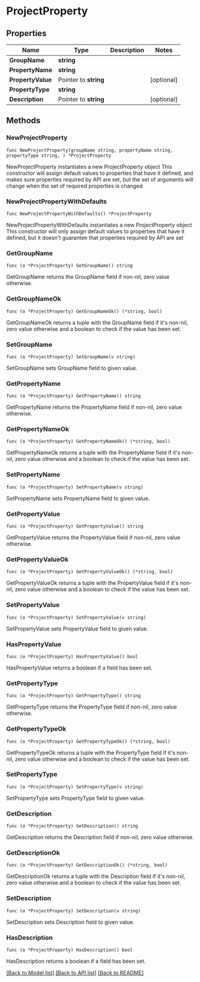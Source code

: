 # ProjectProperty

## Properties

Name | Type | Description | Notes
------------ | ------------- | ------------- | -------------
**GroupName** | **string** |  | 
**PropertyName** | **string** |  | 
**PropertyValue** | Pointer to **string** |  | [optional] 
**PropertyType** | **string** |  | 
**Description** | Pointer to **string** |  | [optional] 

## Methods

### NewProjectProperty

`func NewProjectProperty(groupName string, propertyName string, propertyType string, ) *ProjectProperty`

NewProjectProperty instantiates a new ProjectProperty object
This constructor will assign default values to properties that have it defined,
and makes sure properties required by API are set, but the set of arguments
will change when the set of required properties is changed

### NewProjectPropertyWithDefaults

`func NewProjectPropertyWithDefaults() *ProjectProperty`

NewProjectPropertyWithDefaults instantiates a new ProjectProperty object
This constructor will only assign default values to properties that have it defined,
but it doesn't guarantee that properties required by API are set

### GetGroupName

`func (o *ProjectProperty) GetGroupName() string`

GetGroupName returns the GroupName field if non-nil, zero value otherwise.

### GetGroupNameOk

`func (o *ProjectProperty) GetGroupNameOk() (*string, bool)`

GetGroupNameOk returns a tuple with the GroupName field if it's non-nil, zero value otherwise
and a boolean to check if the value has been set.

### SetGroupName

`func (o *ProjectProperty) SetGroupName(v string)`

SetGroupName sets GroupName field to given value.


### GetPropertyName

`func (o *ProjectProperty) GetPropertyName() string`

GetPropertyName returns the PropertyName field if non-nil, zero value otherwise.

### GetPropertyNameOk

`func (o *ProjectProperty) GetPropertyNameOk() (*string, bool)`

GetPropertyNameOk returns a tuple with the PropertyName field if it's non-nil, zero value otherwise
and a boolean to check if the value has been set.

### SetPropertyName

`func (o *ProjectProperty) SetPropertyName(v string)`

SetPropertyName sets PropertyName field to given value.


### GetPropertyValue

`func (o *ProjectProperty) GetPropertyValue() string`

GetPropertyValue returns the PropertyValue field if non-nil, zero value otherwise.

### GetPropertyValueOk

`func (o *ProjectProperty) GetPropertyValueOk() (*string, bool)`

GetPropertyValueOk returns a tuple with the PropertyValue field if it's non-nil, zero value otherwise
and a boolean to check if the value has been set.

### SetPropertyValue

`func (o *ProjectProperty) SetPropertyValue(v string)`

SetPropertyValue sets PropertyValue field to given value.

### HasPropertyValue

`func (o *ProjectProperty) HasPropertyValue() bool`

HasPropertyValue returns a boolean if a field has been set.

### GetPropertyType

`func (o *ProjectProperty) GetPropertyType() string`

GetPropertyType returns the PropertyType field if non-nil, zero value otherwise.

### GetPropertyTypeOk

`func (o *ProjectProperty) GetPropertyTypeOk() (*string, bool)`

GetPropertyTypeOk returns a tuple with the PropertyType field if it's non-nil, zero value otherwise
and a boolean to check if the value has been set.

### SetPropertyType

`func (o *ProjectProperty) SetPropertyType(v string)`

SetPropertyType sets PropertyType field to given value.


### GetDescription

`func (o *ProjectProperty) GetDescription() string`

GetDescription returns the Description field if non-nil, zero value otherwise.

### GetDescriptionOk

`func (o *ProjectProperty) GetDescriptionOk() (*string, bool)`

GetDescriptionOk returns a tuple with the Description field if it's non-nil, zero value otherwise
and a boolean to check if the value has been set.

### SetDescription

`func (o *ProjectProperty) SetDescription(v string)`

SetDescription sets Description field to given value.

### HasDescription

`func (o *ProjectProperty) HasDescription() bool`

HasDescription returns a boolean if a field has been set.


[[Back to Model list]](../README.md#documentation-for-models) [[Back to API list]](../README.md#documentation-for-api-endpoints) [[Back to README]](../README.md)


